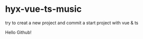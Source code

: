 # hyx-vue-ts-music
try to creat a new project and commit a start project with vue & ts

Hello Github!
